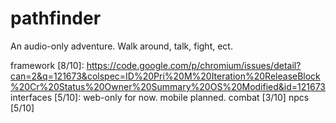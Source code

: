 pathfinder
==========

An audio-only adventure. Walk around, talk, fight, ect.

framework [8/10]: https://code.google.com/p/chromium/issues/detail?can=2&q=121673&colspec=ID%20Pri%20M%20Iteration%20ReleaseBlock%20Cr%20Status%20Owner%20Summary%20OS%20Modified&id=121673
interfaces [5/10]: web-only for now. mobile planned.
combat [3/10]
npcs [5/10]
